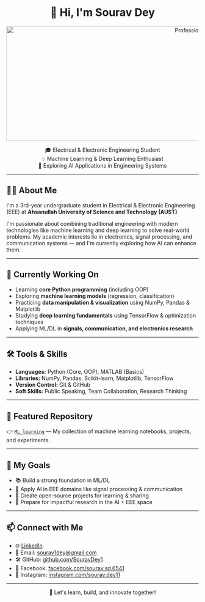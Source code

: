 <h1 align="center">👋 Hi, I'm Sourav Dey</h1>

<p align="center">
  <img src="https://raw.githubusercontent.com/SouravDey1/SouravDey1/main/assets/professional-banner.png" alt="Professional Banner" width="1000" height="300">
</p>

<p align="center">
🎓 Electrical & Electronic Engineering Student <br>
💡 Machine Learning & Deep Learning Enthusiast <br>
🚀 Exploring AI Applications in Engineering Systems
</p>

---

## 🧑‍🎓 About Me

I'm a 3rd-year undergraduate student in Electrical & Electronic Engineering (EEE) at **Ahsanullah University of Science and Technology (AUST)**.

I'm passionate about combining traditional engineering with modern technologies like machine learning and deep learning to solve real-world problems. My academic interests lie in electronics, signal processing, and communication systems — and I'm currently exploring how AI can enhance them.

---

## 🚀 Currently Working On

- Learning **core Python programming** (including OOP)
- Exploring **machine learning models** (regression, classification)
- Practicing **data manipulation & visualization** using NumPy, Pandas & Matplotlib
- Studying **deep learning fundamentals** using TensorFlow & optimization techniques
- Applying ML/DL in **signals, communication, and electronics research**

---

## 🛠️ Tools & Skills

- **Languages:** Python (Core, OOP), MATLAB (Basics)
- **Libraries:** NumPy, Pandas, Scikit-learn, Matplotlib, TensorFlow
- **Version Control:** Git & GitHub
- **Soft Skills:** Public Speaking, Team Collaboration, Research Thinking

---

## 📂 Featured Repository

👉 [`ML_learning`](https://github.com/SouravDey1/ML_learning) — My collection of machine learning notebooks, projects, and experiments.

---

## 📌 My Goals

- 📚 Build a strong foundation in ML/DL
- 🔬 Apply AI in EEE domains like signal processing & communication
- 💼 Create open-source projects for learning & sharing
- 🧠 Prepare for impactful research in the AI + EEE space

---

## 📫 Connect with Me

- 🌐 [LinkedIn](https://www.linkedin.com/in/sourav-dey-754298251)
- 📧 Email: sourav1dey@gmail.com  
- 🛠️ GitHub: [github.com/SouravDey1](https://github.com/SouravDey1)
- 📘 Facebook: [facebook.com/sourav.sd.6541](https://www.facebook.com/sourav.sd.6541)
- 📸 Instagram: [instagram.com/sourav.dey11](https://www.instagram.com/sourav.dey11?igsh=MTIwbDMza21tcHlyZA==)

---

<p align="center">
  📍 Let's learn, build, and innovate together!
</p>
